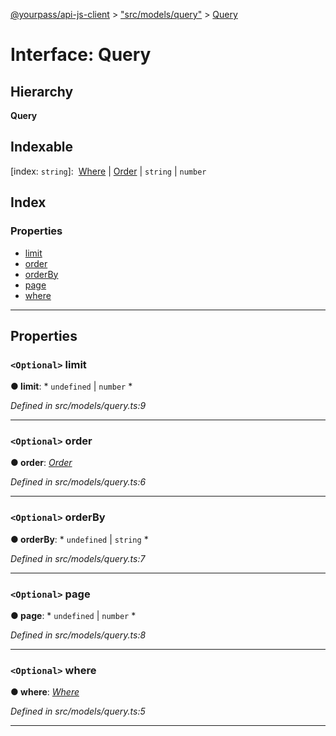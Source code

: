 [@yourpass/api-js-client](../README.md) > ["src/models/query"](../modules/_src_models_query_.md) > [Query](../interfaces/_src_models_query_.query.md)

# Interface: Query

## Hierarchy

**Query**

## Indexable

\[index: `string`\]:&nbsp; [Where](../modules/_src_models_where_.md#where) &#124; [Order](../enums/_src_models_order_.order.md) &#124; `string` &#124; `number`

## Index

### Properties

* [limit](_src_models_query_.query.md#limit)
* [order](_src_models_query_.query.md#order)
* [orderBy](_src_models_query_.query.md#orderby)
* [page](_src_models_query_.query.md#page)
* [where](_src_models_query_.query.md#where)

---

## Properties

<a id="limit"></a>

### `<Optional>` limit

**● limit**: * `undefined` &#124; `number`
*

*Defined in src/models/query.ts:9*

___
<a id="order"></a>

### `<Optional>` order

**● order**: *[Order](../enums/_src_models_order_.order.md)*

*Defined in src/models/query.ts:6*

___
<a id="orderby"></a>

### `<Optional>` orderBy

**● orderBy**: * `undefined` &#124; `string`
*

*Defined in src/models/query.ts:7*

___
<a id="page"></a>

### `<Optional>` page

**● page**: * `undefined` &#124; `number`
*

*Defined in src/models/query.ts:8*

___
<a id="where"></a>

### `<Optional>` where

**● where**: *[Where](../modules/_src_models_where_.md#where)*

*Defined in src/models/query.ts:5*

___

